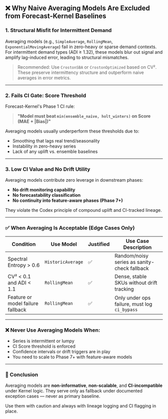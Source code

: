 ## ❌ Why Naive Averaging Models Are Excluded from Forecast-Kernel Baselines

### 1. Structural Misfit for Intermittent Demand

Averaging models (e.g., `SimpleAverage`, `RollingMean`, `ExponentialMovingAverage`) fail in zero-heavy or sparse demand contexts. For intermittent demand types (ADI ≥ 1.32), these models blur out signal and amplify lag-induced error, leading to structural mismatches.

> Recommended: Use `CrostonSBA` or `CrostonOptimized` based on CV². These preserve intermittency structure and outperform naive averages in error metrics.

---

### 2. Fails CI Gate: Score Threshold

Forecast-Kernel's Phase 1 CI rule:

> **"Model must beat `min(ensemble_naive, holt_winters)` on Score (MAE + |Bias|)"**

Averaging models usually underperform these thresholds due to:

* Smoothing that lags real trend/seasonality
* Instability in zero-heavy series
* Lack of any uplift vs. ensemble baselines

---

### 3. Low CI Value and No Drift Utility

Averaging models contribute zero leverage in downstream phases:

* **No drift monitoring capability**
* **No forecastability classification**
* **No continuity into feature-aware phases (Phase 7+)**

They violate the Codex principle of compound uplift and CI-tracked lineage.

---

### ✅ When Averaging Is Acceptable (Edge Cases Only)

| Condition                         | Use Model         | Justified | Use Case Description                         |
| --------------------------------- | ----------------- | --------- | -------------------------------------------- |
| Spectral Entropy > 0.6            | `HistoricAverage` | ✅         | Random/noisy series as sanity-check fallback |
| CV² < 0.1 and ADI < 1.1           | `RollingMean`     | ✅         | Dense, stable SKUs without drift tracking    |
| Feature or model failure fallback | `RollingMean`     | ✅         | Only under ops failure, must log `ci_bypass` |

---

### ❌ Never Use Averaging Models When:

* Series is intermittent or lumpy
* CI Score threshold is enforced
* Confidence intervals or drift triggers are in play
* You need to scale to Phase 7+ with feature-aware models

---

### 🧠 Conclusion

Averaging models are **non-informative**, **non-scalable**, and **CI-incompatible** under Kernel logic. They serve only as fallback under documented exception cases — never as primary baseline.

Use them with caution and always with lineage logging and CI flagging in place.
